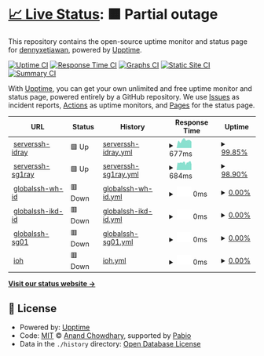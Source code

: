 # [📈 Live Status](https://dennyxetiawan.github.io/uptime-ping): <!--live status--> **🟧 Partial outage**

This repository contains the open-source uptime monitor and status page for [dennyxetiawan](https://dennyxetiawan.github.io/uptime-ping), powered by [Upptime](https://github.com/upptime/upptime).

[![Uptime CI](https://github.com/dennyxetiawan/uptime-ping/workflows/Uptime%20CI/badge.svg)](https://github.com/dennyxetiawan/uptime-ping/actions?query=workflow%3A%22Uptime+CI%22)
[![Response Time CI](https://github.com/dennyxetiawan/uptime-ping/workflows/Response%20Time%20CI/badge.svg)](https://github.com/dennyxetiawan/uptime-ping/actions?query=workflow%3A%22Response+Time+CI%22)
[![Graphs CI](https://github.com/dennyxetiawan/uptime-ping/workflows/Graphs%20CI/badge.svg)](https://github.com/dennyxetiawan/uptime-ping/actions?query=workflow%3A%22Graphs+CI%22)
[![Static Site CI](https://github.com/dennyxetiawan/uptime-ping/workflows/Static%20Site%20CI/badge.svg)](https://github.com/dennyxetiawan/uptime-ping/actions?query=workflow%3A%22Static+Site+CI%22)
[![Summary CI](https://github.com/dennyxetiawan/uptime-ping/workflows/Summary%20CI/badge.svg)](https://github.com/dennyxetiawan/uptime-ping/actions?query=workflow%3A%22Summary+CI%22)

With [Upptime](https://upptime.js.org), you can get your own unlimited and free uptime monitor and status page, powered entirely by a GitHub repository. We use [Issues](https://github.com/dennyxetiawan/uptime-ping/issues) as incident reports, [Actions](https://github.com/dennyxetiawan/uptime-ping/actions) as uptime monitors, and [Pages](https://dennyxetiawan.github.io/uptime-ping) for the status page.

<!--start: status pages-->
<!-- This summary is generated by Upptime (https://github.com/upptime/upptime) -->
<!-- Do not edit this manually, your changes will be overwritten -->
<!-- prettier-ignore -->
| URL | Status | History | Response Time | Uptime |
| --- | ------ | ------- | ------------- | ------ |
| <img alt="" src="https://icons.duckduckgo.com/ip3/null.ico" height="13"> [serverssh-idray](idray.serverip.my.id) | 🟩 Up | [serverssh-idray.yml](https://github.com/dennyxetiawan/uptime-ping/commits/HEAD/history/serverssh-idray.yml) | <details><summary><img alt="Response time graph" src="./graphs/serverssh-idray/response-time-week.png" height="20"> 677ms</summary><br><a href="https://dennyxetiawan.github.io/uptime-ping/history/serverssh-idray"><img alt="Response time 679" src="https://img.shields.io/endpoint?url=https%3A%2F%2Fraw.githubusercontent.com%2Fdennyxetiawan%2Fuptime-ping%2FHEAD%2Fapi%2Fserverssh-idray%2Fresponse-time.json"></a><br><a href="https://dennyxetiawan.github.io/uptime-ping/history/serverssh-idray"><img alt="24-hour response time 565" src="https://img.shields.io/endpoint?url=https%3A%2F%2Fraw.githubusercontent.com%2Fdennyxetiawan%2Fuptime-ping%2FHEAD%2Fapi%2Fserverssh-idray%2Fresponse-time-day.json"></a><br><a href="https://dennyxetiawan.github.io/uptime-ping/history/serverssh-idray"><img alt="7-day response time 677" src="https://img.shields.io/endpoint?url=https%3A%2F%2Fraw.githubusercontent.com%2Fdennyxetiawan%2Fuptime-ping%2FHEAD%2Fapi%2Fserverssh-idray%2Fresponse-time-week.json"></a><br><a href="https://dennyxetiawan.github.io/uptime-ping/history/serverssh-idray"><img alt="30-day response time 679" src="https://img.shields.io/endpoint?url=https%3A%2F%2Fraw.githubusercontent.com%2Fdennyxetiawan%2Fuptime-ping%2FHEAD%2Fapi%2Fserverssh-idray%2Fresponse-time-month.json"></a><br><a href="https://dennyxetiawan.github.io/uptime-ping/history/serverssh-idray"><img alt="1-year response time 679" src="https://img.shields.io/endpoint?url=https%3A%2F%2Fraw.githubusercontent.com%2Fdennyxetiawan%2Fuptime-ping%2FHEAD%2Fapi%2Fserverssh-idray%2Fresponse-time-year.json"></a></details> | <details><summary><a href="https://dennyxetiawan.github.io/uptime-ping/history/serverssh-idray">99.85%</a></summary><a href="https://dennyxetiawan.github.io/uptime-ping/history/serverssh-idray"><img alt="All-time uptime 99.87%" src="https://img.shields.io/endpoint?url=https%3A%2F%2Fraw.githubusercontent.com%2Fdennyxetiawan%2Fuptime-ping%2FHEAD%2Fapi%2Fserverssh-idray%2Fuptime.json"></a><br><a href="https://dennyxetiawan.github.io/uptime-ping/history/serverssh-idray"><img alt="24-hour uptime 100.00%" src="https://img.shields.io/endpoint?url=https%3A%2F%2Fraw.githubusercontent.com%2Fdennyxetiawan%2Fuptime-ping%2FHEAD%2Fapi%2Fserverssh-idray%2Fuptime-day.json"></a><br><a href="https://dennyxetiawan.github.io/uptime-ping/history/serverssh-idray"><img alt="7-day uptime 99.85%" src="https://img.shields.io/endpoint?url=https%3A%2F%2Fraw.githubusercontent.com%2Fdennyxetiawan%2Fuptime-ping%2FHEAD%2Fapi%2Fserverssh-idray%2Fuptime-week.json"></a><br><a href="https://dennyxetiawan.github.io/uptime-ping/history/serverssh-idray"><img alt="30-day uptime 99.87%" src="https://img.shields.io/endpoint?url=https%3A%2F%2Fraw.githubusercontent.com%2Fdennyxetiawan%2Fuptime-ping%2FHEAD%2Fapi%2Fserverssh-idray%2Fuptime-month.json"></a><br><a href="https://dennyxetiawan.github.io/uptime-ping/history/serverssh-idray"><img alt="1-year uptime 99.87%" src="https://img.shields.io/endpoint?url=https%3A%2F%2Fraw.githubusercontent.com%2Fdennyxetiawan%2Fuptime-ping%2FHEAD%2Fapi%2Fserverssh-idray%2Fuptime-year.json"></a></details>
| <img alt="" src="https://icons.duckduckgo.com/ip3/null.ico" height="13"> [serverssh-sg1ray](sg1ray.serverip.my.id) | 🟩 Up | [serverssh-sg1ray.yml](https://github.com/dennyxetiawan/uptime-ping/commits/HEAD/history/serverssh-sg1ray.yml) | <details><summary><img alt="Response time graph" src="./graphs/serverssh-sg1ray/response-time-week.png" height="20"> 684ms</summary><br><a href="https://dennyxetiawan.github.io/uptime-ping/history/serverssh-sg1ray"><img alt="Response time 670" src="https://img.shields.io/endpoint?url=https%3A%2F%2Fraw.githubusercontent.com%2Fdennyxetiawan%2Fuptime-ping%2FHEAD%2Fapi%2Fserverssh-sg1ray%2Fresponse-time.json"></a><br><a href="https://dennyxetiawan.github.io/uptime-ping/history/serverssh-sg1ray"><img alt="24-hour response time 735" src="https://img.shields.io/endpoint?url=https%3A%2F%2Fraw.githubusercontent.com%2Fdennyxetiawan%2Fuptime-ping%2FHEAD%2Fapi%2Fserverssh-sg1ray%2Fresponse-time-day.json"></a><br><a href="https://dennyxetiawan.github.io/uptime-ping/history/serverssh-sg1ray"><img alt="7-day response time 684" src="https://img.shields.io/endpoint?url=https%3A%2F%2Fraw.githubusercontent.com%2Fdennyxetiawan%2Fuptime-ping%2FHEAD%2Fapi%2Fserverssh-sg1ray%2Fresponse-time-week.json"></a><br><a href="https://dennyxetiawan.github.io/uptime-ping/history/serverssh-sg1ray"><img alt="30-day response time 670" src="https://img.shields.io/endpoint?url=https%3A%2F%2Fraw.githubusercontent.com%2Fdennyxetiawan%2Fuptime-ping%2FHEAD%2Fapi%2Fserverssh-sg1ray%2Fresponse-time-month.json"></a><br><a href="https://dennyxetiawan.github.io/uptime-ping/history/serverssh-sg1ray"><img alt="1-year response time 670" src="https://img.shields.io/endpoint?url=https%3A%2F%2Fraw.githubusercontent.com%2Fdennyxetiawan%2Fuptime-ping%2FHEAD%2Fapi%2Fserverssh-sg1ray%2Fresponse-time-year.json"></a></details> | <details><summary><a href="https://dennyxetiawan.github.io/uptime-ping/history/serverssh-sg1ray">98.90%</a></summary><a href="https://dennyxetiawan.github.io/uptime-ping/history/serverssh-sg1ray"><img alt="All-time uptime 99.01%" src="https://img.shields.io/endpoint?url=https%3A%2F%2Fraw.githubusercontent.com%2Fdennyxetiawan%2Fuptime-ping%2FHEAD%2Fapi%2Fserverssh-sg1ray%2Fuptime.json"></a><br><a href="https://dennyxetiawan.github.io/uptime-ping/history/serverssh-sg1ray"><img alt="24-hour uptime 97.95%" src="https://img.shields.io/endpoint?url=https%3A%2F%2Fraw.githubusercontent.com%2Fdennyxetiawan%2Fuptime-ping%2FHEAD%2Fapi%2Fserverssh-sg1ray%2Fuptime-day.json"></a><br><a href="https://dennyxetiawan.github.io/uptime-ping/history/serverssh-sg1ray"><img alt="7-day uptime 98.90%" src="https://img.shields.io/endpoint?url=https%3A%2F%2Fraw.githubusercontent.com%2Fdennyxetiawan%2Fuptime-ping%2FHEAD%2Fapi%2Fserverssh-sg1ray%2Fuptime-week.json"></a><br><a href="https://dennyxetiawan.github.io/uptime-ping/history/serverssh-sg1ray"><img alt="30-day uptime 99.01%" src="https://img.shields.io/endpoint?url=https%3A%2F%2Fraw.githubusercontent.com%2Fdennyxetiawan%2Fuptime-ping%2FHEAD%2Fapi%2Fserverssh-sg1ray%2Fuptime-month.json"></a><br><a href="https://dennyxetiawan.github.io/uptime-ping/history/serverssh-sg1ray"><img alt="1-year uptime 99.01%" src="https://img.shields.io/endpoint?url=https%3A%2F%2Fraw.githubusercontent.com%2Fdennyxetiawan%2Fuptime-ping%2FHEAD%2Fapi%2Fserverssh-sg1ray%2Fuptime-year.json"></a></details>
| <img alt="" src="https://icons.duckduckgo.com/ip3/null.ico" height="13"> [globalssh-wh-id](vless-wh-id01.globalssh.xyz) | 🟥 Down | [globalssh-wh-id.yml](https://github.com/dennyxetiawan/uptime-ping/commits/HEAD/history/globalssh-wh-id.yml) | <details><summary><img alt="Response time graph" src="./graphs/globalssh-wh-id/response-time-week.png" height="20"> 0ms</summary><br><a href="https://dennyxetiawan.github.io/uptime-ping/history/globalssh-wh-id"><img alt="Response time 0" src="https://img.shields.io/endpoint?url=https%3A%2F%2Fraw.githubusercontent.com%2Fdennyxetiawan%2Fuptime-ping%2FHEAD%2Fapi%2Fglobalssh-wh-id%2Fresponse-time.json"></a><br><a href="https://dennyxetiawan.github.io/uptime-ping/history/globalssh-wh-id"><img alt="24-hour response time 0" src="https://img.shields.io/endpoint?url=https%3A%2F%2Fraw.githubusercontent.com%2Fdennyxetiawan%2Fuptime-ping%2FHEAD%2Fapi%2Fglobalssh-wh-id%2Fresponse-time-day.json"></a><br><a href="https://dennyxetiawan.github.io/uptime-ping/history/globalssh-wh-id"><img alt="7-day response time 0" src="https://img.shields.io/endpoint?url=https%3A%2F%2Fraw.githubusercontent.com%2Fdennyxetiawan%2Fuptime-ping%2FHEAD%2Fapi%2Fglobalssh-wh-id%2Fresponse-time-week.json"></a><br><a href="https://dennyxetiawan.github.io/uptime-ping/history/globalssh-wh-id"><img alt="30-day response time 0" src="https://img.shields.io/endpoint?url=https%3A%2F%2Fraw.githubusercontent.com%2Fdennyxetiawan%2Fuptime-ping%2FHEAD%2Fapi%2Fglobalssh-wh-id%2Fresponse-time-month.json"></a><br><a href="https://dennyxetiawan.github.io/uptime-ping/history/globalssh-wh-id"><img alt="1-year response time 0" src="https://img.shields.io/endpoint?url=https%3A%2F%2Fraw.githubusercontent.com%2Fdennyxetiawan%2Fuptime-ping%2FHEAD%2Fapi%2Fglobalssh-wh-id%2Fresponse-time-year.json"></a></details> | <details><summary><a href="https://dennyxetiawan.github.io/uptime-ping/history/globalssh-wh-id">0.00%</a></summary><a href="https://dennyxetiawan.github.io/uptime-ping/history/globalssh-wh-id"><img alt="All-time uptime 0.01%" src="https://img.shields.io/endpoint?url=https%3A%2F%2Fraw.githubusercontent.com%2Fdennyxetiawan%2Fuptime-ping%2FHEAD%2Fapi%2Fglobalssh-wh-id%2Fuptime.json"></a><br><a href="https://dennyxetiawan.github.io/uptime-ping/history/globalssh-wh-id"><img alt="24-hour uptime 0.00%" src="https://img.shields.io/endpoint?url=https%3A%2F%2Fraw.githubusercontent.com%2Fdennyxetiawan%2Fuptime-ping%2FHEAD%2Fapi%2Fglobalssh-wh-id%2Fuptime-day.json"></a><br><a href="https://dennyxetiawan.github.io/uptime-ping/history/globalssh-wh-id"><img alt="7-day uptime 0.00%" src="https://img.shields.io/endpoint?url=https%3A%2F%2Fraw.githubusercontent.com%2Fdennyxetiawan%2Fuptime-ping%2FHEAD%2Fapi%2Fglobalssh-wh-id%2Fuptime-week.json"></a><br><a href="https://dennyxetiawan.github.io/uptime-ping/history/globalssh-wh-id"><img alt="30-day uptime 0.01%" src="https://img.shields.io/endpoint?url=https%3A%2F%2Fraw.githubusercontent.com%2Fdennyxetiawan%2Fuptime-ping%2FHEAD%2Fapi%2Fglobalssh-wh-id%2Fuptime-month.json"></a><br><a href="https://dennyxetiawan.github.io/uptime-ping/history/globalssh-wh-id"><img alt="1-year uptime 0.01%" src="https://img.shields.io/endpoint?url=https%3A%2F%2Fraw.githubusercontent.com%2Fdennyxetiawan%2Fuptime-ping%2FHEAD%2Fapi%2Fglobalssh-wh-id%2Fuptime-year.json"></a></details>
| <img alt="" src="https://icons.duckduckgo.com/ip3/null.ico" height="13"> [globalssh-ikd-id](vless-ikd-id01.globalssh.xyz) | 🟥 Down | [globalssh-ikd-id.yml](https://github.com/dennyxetiawan/uptime-ping/commits/HEAD/history/globalssh-ikd-id.yml) | <details><summary><img alt="Response time graph" src="./graphs/globalssh-ikd-id/response-time-week.png" height="20"> 0ms</summary><br><a href="https://dennyxetiawan.github.io/uptime-ping/history/globalssh-ikd-id"><img alt="Response time 0" src="https://img.shields.io/endpoint?url=https%3A%2F%2Fraw.githubusercontent.com%2Fdennyxetiawan%2Fuptime-ping%2FHEAD%2Fapi%2Fglobalssh-ikd-id%2Fresponse-time.json"></a><br><a href="https://dennyxetiawan.github.io/uptime-ping/history/globalssh-ikd-id"><img alt="24-hour response time 0" src="https://img.shields.io/endpoint?url=https%3A%2F%2Fraw.githubusercontent.com%2Fdennyxetiawan%2Fuptime-ping%2FHEAD%2Fapi%2Fglobalssh-ikd-id%2Fresponse-time-day.json"></a><br><a href="https://dennyxetiawan.github.io/uptime-ping/history/globalssh-ikd-id"><img alt="7-day response time 0" src="https://img.shields.io/endpoint?url=https%3A%2F%2Fraw.githubusercontent.com%2Fdennyxetiawan%2Fuptime-ping%2FHEAD%2Fapi%2Fglobalssh-ikd-id%2Fresponse-time-week.json"></a><br><a href="https://dennyxetiawan.github.io/uptime-ping/history/globalssh-ikd-id"><img alt="30-day response time 0" src="https://img.shields.io/endpoint?url=https%3A%2F%2Fraw.githubusercontent.com%2Fdennyxetiawan%2Fuptime-ping%2FHEAD%2Fapi%2Fglobalssh-ikd-id%2Fresponse-time-month.json"></a><br><a href="https://dennyxetiawan.github.io/uptime-ping/history/globalssh-ikd-id"><img alt="1-year response time 0" src="https://img.shields.io/endpoint?url=https%3A%2F%2Fraw.githubusercontent.com%2Fdennyxetiawan%2Fuptime-ping%2FHEAD%2Fapi%2Fglobalssh-ikd-id%2Fresponse-time-year.json"></a></details> | <details><summary><a href="https://dennyxetiawan.github.io/uptime-ping/history/globalssh-ikd-id">0.00%</a></summary><a href="https://dennyxetiawan.github.io/uptime-ping/history/globalssh-ikd-id"><img alt="All-time uptime 0.01%" src="https://img.shields.io/endpoint?url=https%3A%2F%2Fraw.githubusercontent.com%2Fdennyxetiawan%2Fuptime-ping%2FHEAD%2Fapi%2Fglobalssh-ikd-id%2Fuptime.json"></a><br><a href="https://dennyxetiawan.github.io/uptime-ping/history/globalssh-ikd-id"><img alt="24-hour uptime 0.00%" src="https://img.shields.io/endpoint?url=https%3A%2F%2Fraw.githubusercontent.com%2Fdennyxetiawan%2Fuptime-ping%2FHEAD%2Fapi%2Fglobalssh-ikd-id%2Fuptime-day.json"></a><br><a href="https://dennyxetiawan.github.io/uptime-ping/history/globalssh-ikd-id"><img alt="7-day uptime 0.00%" src="https://img.shields.io/endpoint?url=https%3A%2F%2Fraw.githubusercontent.com%2Fdennyxetiawan%2Fuptime-ping%2FHEAD%2Fapi%2Fglobalssh-ikd-id%2Fuptime-week.json"></a><br><a href="https://dennyxetiawan.github.io/uptime-ping/history/globalssh-ikd-id"><img alt="30-day uptime 0.01%" src="https://img.shields.io/endpoint?url=https%3A%2F%2Fraw.githubusercontent.com%2Fdennyxetiawan%2Fuptime-ping%2FHEAD%2Fapi%2Fglobalssh-ikd-id%2Fuptime-month.json"></a><br><a href="https://dennyxetiawan.github.io/uptime-ping/history/globalssh-ikd-id"><img alt="1-year uptime 0.01%" src="https://img.shields.io/endpoint?url=https%3A%2F%2Fraw.githubusercontent.com%2Fdennyxetiawan%2Fuptime-ping%2FHEAD%2Fapi%2Fglobalssh-ikd-id%2Fuptime-year.json"></a></details>
| <img alt="" src="https://icons.duckduckgo.com/ip3/null.ico" height="13"> [globalssh-sg01](vmess-sg01.globalssh.xyz) | 🟥 Down | [globalssh-sg01.yml](https://github.com/dennyxetiawan/uptime-ping/commits/HEAD/history/globalssh-sg01.yml) | <details><summary><img alt="Response time graph" src="./graphs/globalssh-sg01/response-time-week.png" height="20"> 0ms</summary><br><a href="https://dennyxetiawan.github.io/uptime-ping/history/globalssh-sg01"><img alt="Response time 234" src="https://img.shields.io/endpoint?url=https%3A%2F%2Fraw.githubusercontent.com%2Fdennyxetiawan%2Fuptime-ping%2FHEAD%2Fapi%2Fglobalssh-sg01%2Fresponse-time.json"></a><br><a href="https://dennyxetiawan.github.io/uptime-ping/history/globalssh-sg01"><img alt="24-hour response time 0" src="https://img.shields.io/endpoint?url=https%3A%2F%2Fraw.githubusercontent.com%2Fdennyxetiawan%2Fuptime-ping%2FHEAD%2Fapi%2Fglobalssh-sg01%2Fresponse-time-day.json"></a><br><a href="https://dennyxetiawan.github.io/uptime-ping/history/globalssh-sg01"><img alt="7-day response time 0" src="https://img.shields.io/endpoint?url=https%3A%2F%2Fraw.githubusercontent.com%2Fdennyxetiawan%2Fuptime-ping%2FHEAD%2Fapi%2Fglobalssh-sg01%2Fresponse-time-week.json"></a><br><a href="https://dennyxetiawan.github.io/uptime-ping/history/globalssh-sg01"><img alt="30-day response time 234" src="https://img.shields.io/endpoint?url=https%3A%2F%2Fraw.githubusercontent.com%2Fdennyxetiawan%2Fuptime-ping%2FHEAD%2Fapi%2Fglobalssh-sg01%2Fresponse-time-month.json"></a><br><a href="https://dennyxetiawan.github.io/uptime-ping/history/globalssh-sg01"><img alt="1-year response time 234" src="https://img.shields.io/endpoint?url=https%3A%2F%2Fraw.githubusercontent.com%2Fdennyxetiawan%2Fuptime-ping%2FHEAD%2Fapi%2Fglobalssh-sg01%2Fresponse-time-year.json"></a></details> | <details><summary><a href="https://dennyxetiawan.github.io/uptime-ping/history/globalssh-sg01">0.00%</a></summary><a href="https://dennyxetiawan.github.io/uptime-ping/history/globalssh-sg01"><img alt="All-time uptime 0.22%" src="https://img.shields.io/endpoint?url=https%3A%2F%2Fraw.githubusercontent.com%2Fdennyxetiawan%2Fuptime-ping%2FHEAD%2Fapi%2Fglobalssh-sg01%2Fuptime.json"></a><br><a href="https://dennyxetiawan.github.io/uptime-ping/history/globalssh-sg01"><img alt="24-hour uptime 0.00%" src="https://img.shields.io/endpoint?url=https%3A%2F%2Fraw.githubusercontent.com%2Fdennyxetiawan%2Fuptime-ping%2FHEAD%2Fapi%2Fglobalssh-sg01%2Fuptime-day.json"></a><br><a href="https://dennyxetiawan.github.io/uptime-ping/history/globalssh-sg01"><img alt="7-day uptime 0.00%" src="https://img.shields.io/endpoint?url=https%3A%2F%2Fraw.githubusercontent.com%2Fdennyxetiawan%2Fuptime-ping%2FHEAD%2Fapi%2Fglobalssh-sg01%2Fuptime-week.json"></a><br><a href="https://dennyxetiawan.github.io/uptime-ping/history/globalssh-sg01"><img alt="30-day uptime 0.22%" src="https://img.shields.io/endpoint?url=https%3A%2F%2Fraw.githubusercontent.com%2Fdennyxetiawan%2Fuptime-ping%2FHEAD%2Fapi%2Fglobalssh-sg01%2Fuptime-month.json"></a><br><a href="https://dennyxetiawan.github.io/uptime-ping/history/globalssh-sg01"><img alt="1-year uptime 0.22%" src="https://img.shields.io/endpoint?url=https%3A%2F%2Fraw.githubusercontent.com%2Fdennyxetiawan%2Fuptime-ping%2FHEAD%2Fapi%2Fglobalssh-sg01%2Fuptime-year.json"></a></details>
| <img alt="" src="https://icons.duckduckgo.com/ip3/myim3-he.ioh.co.id.ico" height="13"> [ioh](http://myim3-he.ioh.co.id/api/v1/token/hetoken) | 🟥 Down | [ioh.yml](https://github.com/dennyxetiawan/uptime-ping/commits/HEAD/history/ioh.yml) | <details><summary><img alt="Response time graph" src="./graphs/ioh/response-time-week.png" height="20"> 0ms</summary><br><a href="https://dennyxetiawan.github.io/uptime-ping/history/ioh"><img alt="Response time 0" src="https://img.shields.io/endpoint?url=https%3A%2F%2Fraw.githubusercontent.com%2Fdennyxetiawan%2Fuptime-ping%2FHEAD%2Fapi%2Fioh%2Fresponse-time.json"></a><br><a href="https://dennyxetiawan.github.io/uptime-ping/history/ioh"><img alt="24-hour response time 0" src="https://img.shields.io/endpoint?url=https%3A%2F%2Fraw.githubusercontent.com%2Fdennyxetiawan%2Fuptime-ping%2FHEAD%2Fapi%2Fioh%2Fresponse-time-day.json"></a><br><a href="https://dennyxetiawan.github.io/uptime-ping/history/ioh"><img alt="7-day response time 0" src="https://img.shields.io/endpoint?url=https%3A%2F%2Fraw.githubusercontent.com%2Fdennyxetiawan%2Fuptime-ping%2FHEAD%2Fapi%2Fioh%2Fresponse-time-week.json"></a><br><a href="https://dennyxetiawan.github.io/uptime-ping/history/ioh"><img alt="30-day response time 0" src="https://img.shields.io/endpoint?url=https%3A%2F%2Fraw.githubusercontent.com%2Fdennyxetiawan%2Fuptime-ping%2FHEAD%2Fapi%2Fioh%2Fresponse-time-month.json"></a><br><a href="https://dennyxetiawan.github.io/uptime-ping/history/ioh"><img alt="1-year response time 0" src="https://img.shields.io/endpoint?url=https%3A%2F%2Fraw.githubusercontent.com%2Fdennyxetiawan%2Fuptime-ping%2FHEAD%2Fapi%2Fioh%2Fresponse-time-year.json"></a></details> | <details><summary><a href="https://dennyxetiawan.github.io/uptime-ping/history/ioh">0.00%</a></summary><a href="https://dennyxetiawan.github.io/uptime-ping/history/ioh"><img alt="All-time uptime 0.00%" src="https://img.shields.io/endpoint?url=https%3A%2F%2Fraw.githubusercontent.com%2Fdennyxetiawan%2Fuptime-ping%2FHEAD%2Fapi%2Fioh%2Fuptime.json"></a><br><a href="https://dennyxetiawan.github.io/uptime-ping/history/ioh"><img alt="24-hour uptime 0.00%" src="https://img.shields.io/endpoint?url=https%3A%2F%2Fraw.githubusercontent.com%2Fdennyxetiawan%2Fuptime-ping%2FHEAD%2Fapi%2Fioh%2Fuptime-day.json"></a><br><a href="https://dennyxetiawan.github.io/uptime-ping/history/ioh"><img alt="7-day uptime 0.00%" src="https://img.shields.io/endpoint?url=https%3A%2F%2Fraw.githubusercontent.com%2Fdennyxetiawan%2Fuptime-ping%2FHEAD%2Fapi%2Fioh%2Fuptime-week.json"></a><br><a href="https://dennyxetiawan.github.io/uptime-ping/history/ioh"><img alt="30-day uptime 0.00%" src="https://img.shields.io/endpoint?url=https%3A%2F%2Fraw.githubusercontent.com%2Fdennyxetiawan%2Fuptime-ping%2FHEAD%2Fapi%2Fioh%2Fuptime-month.json"></a><br><a href="https://dennyxetiawan.github.io/uptime-ping/history/ioh"><img alt="1-year uptime 0.00%" src="https://img.shields.io/endpoint?url=https%3A%2F%2Fraw.githubusercontent.com%2Fdennyxetiawan%2Fuptime-ping%2FHEAD%2Fapi%2Fioh%2Fuptime-year.json"></a></details>

<!--end: status pages-->

[**Visit our status website →**](https://dennyxetiawan.github.io/uptime-ping)

## 📄 License

- Powered by: [Upptime](https://github.com/upptime/upptime)
- Code: [MIT](./LICENSE) © [Anand Chowdhary](https://anandchowdhary.com), supported by [Pabio](https://pabio.com)
- Data in the `./history` directory: [Open Database License](https://opendatacommons.org/licenses/odbl/1-0/)
